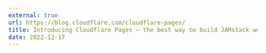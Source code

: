 ```yaml
---
external: true
url: https://blog.cloudflare.com/cloudflare-pages/
title: Introducing Cloudflare Pages — the best way to build JAMstack websites
date: 2022-12-17
---
```

